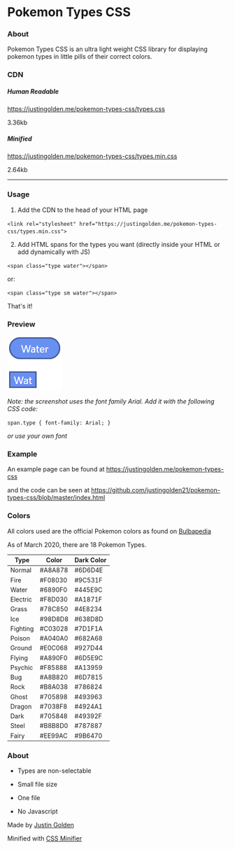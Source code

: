 # Pokemon Types CSS

### About

Pokemon Types CSS is an ultra light weight CSS library for displaying pokemon types in little pills of their correct colors.

### CDN

##### Human Readable

https://justingolden.me/pokemon-types-css/types.css

3.36kb

##### Minified

https://justingolden.me/pokemon-types-css/types.min.css

2.64kb

<hr>

### Usage

1. Add the CDN to the head of your HTML page

`<link rel="stylesheet" href="https://justingolden.me/pokemon-types-css/types.min.css">`

2. Add HTML spans for the types you want (directly inside your HTML or add dynamically with JS)

`<span class="type water"></span>`

or:

`<span class="type sm water"></span>`

That's it!

### Preview

<img src="type-preview.png">

*Note: the screenshot uses the font family Arial. Add it with the following CSS code:*

`span.type { font-family: Arial; }`

*or use your own font*

### Example

An example page can be found at https://justingolden.me/pokemon-types-css

and the code can be seen at https://github.com/justingolden21/pokemon-types-css/blob/master/index.html

### Colors

All colors used are the official Pokemon colors as found on [Bulbapedia](https://bulbapedia.bulbagarden.net/wiki/Category:Type_color_templates)

As of March 2020, there are 18 Pokemon Types.

| Type     | Color   | Dark Color |
|----------|---------|------------|
| Normal   | #A8A878 | #6D6D4E    |
| Fire     | #F08030 | #9C531F    |
| Water    | #6890F0 | #445E9C    |
| Electric | #F8D030 | #A1871F    |
| Grass    | #78C850 | #4E8234    |
| Ice      | #98D8D8 | #638D8D    |
| Fighting | #C03028 | #7D1F1A    |
| Poison   | #A040A0 | #682A68    |
| Ground   | #E0C068 | #927D44    |
| Flying   | #A890F0 | #6D5E9C    |
| Psychic  | #F85888 | #A13959    |
| Bug      | #A8B820 | #6D7815    |
| Rock     | #B8A038 | #786824    |
| Ghost    | #705898 | #493963    |
| Dragon   | #7038F8 | #4924A1    |
| Dark     | #705848 | #49392F    |
| Steel    | #B8B8D0 | #787887    |
| Fairy    | #EE99AC | #9B6470    |

### About

* Types are non-selectable

* Small file size

* One file

* No Javascript

Made by [Justin Golden](https://justingolden.me/)

Minified with [CSS Minifier](https://cssminifier.com/)
